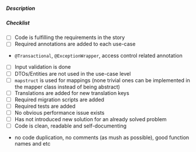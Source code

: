 ##### Description

##### Checklist
- [ ] Code is fulfilling the requirements in the story
- [ ] Required annotations are added to each use-case
- `@Transactional`, `@ExceptionWrapper`, access control related annotation
- [ ] Input validation is done
- [ ] DTOs/Entities are not used in the use-case level
- [ ]  `mapstruct` is used for mappings (none trivial ones can be implemented in the mapper class instead of being abstract)
- [ ] Translations are added for new translation keys
- [ ] Required migration scripts are added
- [ ] Required tests are added
- [ ] No obvious performance issue exists
- [ ] Has not introduced new solution for an already solved problem
- [ ] Code is clean, readable and self-documenting
- no code duplication, no comments (as mush as possible), good function names and etc
